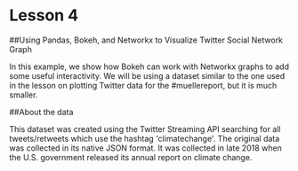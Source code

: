 # Lesson 4

##Using Pandas, Bokeh, and Networkx to Visualize Twitter Social Network Graph

In this example, we show how Bokeh can work with Networkx graphs to add some useful interactivity. We will be using a dataset similar to the one used in the lesson on plotting Twitter data for the #muellereport, but it is much smaller.

##About the data

This dataset was created using the Twitter Streaming API searching for all tweets/retweets which use the hashtag 'climatechange'. The original data was collected in its native JSON format.  It was collected in late 2018 when the U.S. government released its annual report on climate change. 

